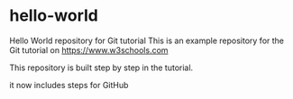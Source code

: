 # hello-world
Hello World repository for Git tutorial
This is an example repository for the Git tutorial on https://www.w3schools.com

This repository is built step by step in the tutorial.

it now includes steps for GitHub
